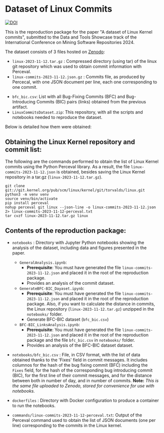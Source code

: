 # Dataset of Linux Commits

[![DOI](https://zenodo.org/badge/DOI/10.5281/zenodo.10287486.svg)](https://doi.org/10.5281/zenodo.10287486)

This is the reproduction package for the paper "A dataset of Linux Kernel commits", submitted to the Data and Tools Showcase track of the International Conference on Mining Software Repositories 2024.

The dataset consists of 3 files hosted on [Zenodo](https://doi.org/10.5281/zenodo.10287486):
* `linux-2023-11-12.tar.gz` : Compressed directory (using tar) of the linux git repository which was used to obtain commit information with Perceval.
* `linux-commits-2023-11-12.json.gz` : Commits file, as produced by Percecal, with one JSON document per line, each one corresponding to one commit.
- `bfc_bic.csv`: List with all Bug-Fixing Commits (BFC) and Bug-Introducing Commits (BIC) pairs (links) obtained from the previous artifact.
- `LinuxCommitsDataset.zip`: This repository, with all the scripts and notebooks needed to reproduce the dataset.

Below is detailed how them were obtained:

## Obtaining the Linux Kernel repository and commit list:

The following are the commands performed to obtain the list of Linux Kernel commits using the Python Perceval library. As a result, the file `linux-commits-2023-11-12.json` is obtained, besides saving the Linux Kernel repository in a tar.gz (`linux-2023-11-12.tar.gz`).

```commandline
git clone git://git.kernel.org/pub/scm/linux/kernel/git/torvalds/linux.git
python3 -m venv venv
source venv/bin/activate
pip install perceval
nohup perceval git linux --json-line -o linux-commits-2023-11-12.json 2> linux-commits-2023-11-12-perceval.txt
tar cvzf linux-2023-11-12.tar.gz linux
```

## Contents of the reproduction package:

*  `notebooks` : Directory with Jupyter Python notebooks showing the analysis of the dataset, including data and figures presented in the paper.
    * `GeneralAnalysis.ipynb`:
        * **Prerequisite**: You must have generated the file `linux-commits-2023-11-12.json` and placed it in the root of the reproduction package.
        * Provides an analysis of the commit dataset.
    * `GenerateBFC-BIC_Dayaset.ipynb`:
        * **Prerequisite**: You must have generated the file `linux-commits-2023-11-12.json` and placed it in the root of the reproduction package. Also, if you want to calculate the distance in commits, the Linux repository (`linux-2023-11-12.tar.gz`) unzipped in the `notebooks/` folder.
        * Generate BFC-BIC dataset (`bfc_bic.csv`)
    * `BFC-BIC_LinksAnalysis.ipynb`:
        * **Prerequisite**: You must have generated the file `linux-commits-2023-11-12.json` and placed it in the root of the reproduction package and the file `bfc_bic.csv` in `notebooks/` folder.
        * Provides an analysis of the BFC-BIC dataset dataset.    

* `notebooks/bfc_bic.csv` : File, in CSV format, with the list of data obtained thanks to the 'Fixes' field in commit messages. It includes columnos for the hash of the bug fixing commit (BFC) including the `Fixes` field, for the hash of the corresponding bug introducing commit (BIC), for the first line of their commit messages, and for the distance between both in number of day, and in number of commits.
**Note:** *This is the same file uploaded to Zenodo, stored for convenience for use with notebooks.*

* `dockerfiles` : Directory with Docker configuration to produce a container to run the notebooks.

* `commands/linux-commits-2023-11-12-perceval.txt`: Output of the Perceval command used to obtain the list of JSON documents (one per line) corresponding to the commits in the Linux kernel.
